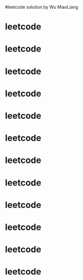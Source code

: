  #leetcode solution by Wu MiaoLiang
# leetcode
# leetcode
# leetcode
# leetcode
# leetcode
# leetcode
# leetcode
# leetcode
# leetcode
# leetcode
# leetcode
# leetcode
